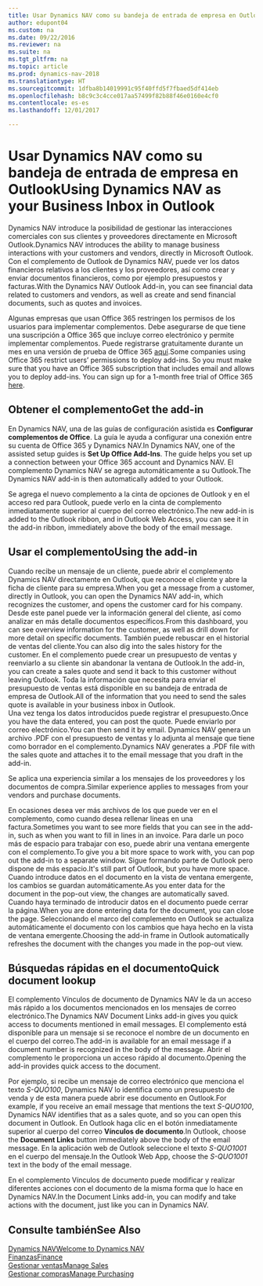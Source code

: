 ```yaml
---
title: Usar Dynamics NAV como su bandeja de entrada de empresa en Outlook
author: edupont04
ms.custom: na
ms.date: 09/22/2016
ms.reviewer: na
ms.suite: na
ms.tgt_pltfrm: na
ms.topic: article
ms.prod: dynamics-nav-2018
ms.translationtype: HT
ms.sourcegitcommit: 1dfba8b14019991c95f40ffd5f7fbaed5df414eb
ms.openlocfilehash: b8c9c3c4cce017aa57499f82b88f46e0160e4cf0
ms.contentlocale: es-es
ms.lasthandoff: 12/01/2017

---
```


# <a name="using-dynamics-nav-as-your-business-inbox-in-outlook"></a><span data-ttu-id="41264-102">Usar Dynamics NAV como su bandeja de entrada de empresa en Outlook</span><span class="sxs-lookup"><span data-stu-id="41264-102">Using Dynamics NAV as your Business Inbox in Outlook</span></span>
<span data-ttu-id="41264-103">Dynamics NAV introduce la posibilidad de gestionar las interacciones comerciales con sus clientes y proveedores directamente en Microsoft Outlook.</span><span class="sxs-lookup"><span data-stu-id="41264-103">Dynamics NAV introduces the ability to manage business interactions with your customers and vendors, directly in Microsoft Outlook.</span></span> <span data-ttu-id="41264-104">Con el complemento de Outlook de Dynamics NAV, puede ver los datos financieros relativos a los clientes y los proveedores, así como crear y enviar documentos financieros, como por ejemplo presupuestos y facturas.</span><span class="sxs-lookup"><span data-stu-id="41264-104">With the Dynamics NAV Outlook Add-in, you can see financial data related to customers and vendors, as well as create and send financial documents, such as quotes and invoices.</span></span>  

<span data-ttu-id="41264-105">Algunas empresas que usan Office 365 restringen los permisos de los usuarios para implementar complementos. Debe asegurarse de que tiene una suscripción a Office 365 que incluye correo electrónico y permite implementar complementos. Puede registrarse gratuitamente durante un mes en una versión de prueba de Office 365 [aquí](https://products.office.com/try).</span><span class="sxs-lookup"><span data-stu-id="41264-105">Some companies using Office 365 restrict users’ permissions to deploy add-ins. So you must make sure that you have an Office 365 subscription that includes email and allows you to deploy add-ins. You can sign up for a 1-month free trial of Office 365 [here](https://products.office.com/try).</span></span>  

## <a name="get-the-add-in"></a><span data-ttu-id="41264-106">Obtener el complemento</span><span class="sxs-lookup"><span data-stu-id="41264-106">Get the add-in</span></span>
<span data-ttu-id="41264-107">En Dynamics NAV, una de las guías de configuración asistida es **Configurar complementos de Office**. La guía le ayuda a configurar una conexión entre su cuenta de Office 365 y Dynamics NAV.</span><span class="sxs-lookup"><span data-stu-id="41264-107">In Dynamics NAV, one of the assisted setup guides is **Set Up Office Add-Ins**. The guide helps you  set up a connection between your Office 365 account and Dynamics NAV.</span></span> <span data-ttu-id="41264-108">El complemento Dynamics NAV se agrega automáticamente a su Outlook.</span><span class="sxs-lookup"><span data-stu-id="41264-108">The Dynamics NAV add-in is then automatically added to your Outlook.</span></span>  

<span data-ttu-id="41264-109">Se agrega el nuevo complemento a la cinta de opciones de Outlook y en el acceso red para Outlook, puede verlo en la cinta de complemento inmediatamente superior al cuerpo del correo electrónico.</span><span class="sxs-lookup"><span data-stu-id="41264-109">The new add-in is added to the Outlook ribbon, and in Outlook Web Access, you can see it in the add-in ribbon, immediately above the body of the email message.</span></span>  

## <a name="using-the-add-in"></a><span data-ttu-id="41264-110">Usar el complemento</span><span class="sxs-lookup"><span data-stu-id="41264-110">Using the add-in</span></span>
<span data-ttu-id="41264-111">Cuando recibe un mensaje de un cliente, puede abrir el complemento Dynamics NAV directamente en Outlook, que reconoce el cliente y abre la ficha de cliente para su empresa.</span><span class="sxs-lookup"><span data-stu-id="41264-111">When you get a message from a customer, directly in Outlook, you can open the Dynamics NAV add-in, which recognizes the customer, and opens the customer card for his company.</span></span> <span data-ttu-id="41264-112">Desde este panel puede ver la información general del cliente, así como analizar en más detalle documentos específicos.</span><span class="sxs-lookup"><span data-stu-id="41264-112">From this dashboard, you can see overview information for the customer, as well as drill down for more detail on specific documents.</span></span> <span data-ttu-id="41264-113">También puede rebuscar en el historial de ventas del cliente.</span><span class="sxs-lookup"><span data-stu-id="41264-113">You can also dig into the sales history for the customer.</span></span>
<span data-ttu-id="41264-114">En el complemento puede crear un presupuesto de ventas y reenviarlo a su cliente sin abandonar la ventana de Outlook.</span><span class="sxs-lookup"><span data-stu-id="41264-114">In the add-in, you can create a sales quote and send it back to this customer without leaving Outlook.</span></span> <span data-ttu-id="41264-115">Toda la información que necesita para enviar el presupuesto de ventas está disponible en su bandeja de entrada de empresa de Outlook.</span><span class="sxs-lookup"><span data-stu-id="41264-115">All of the information that you need to send the sales quote is available in your business inbox in Outlook.</span></span>  
<span data-ttu-id="41264-116">Una vez tenga los datos introducidos puede registrar el presupuesto.</span><span class="sxs-lookup"><span data-stu-id="41264-116">Once you have the data entered, you can post the quote.</span></span> <span data-ttu-id="41264-117">Puede enviarlo por correo electrónico.</span><span class="sxs-lookup"><span data-stu-id="41264-117">You can then send it by email.</span></span> <span data-ttu-id="41264-118">Dynamics NAV genera un archivo .PDF con el presupuesto de ventas y lo adjunta al mensaje que tiene como borrador en el complemento.</span><span class="sxs-lookup"><span data-stu-id="41264-118">Dynamics NAV generates a .PDF file with the sales quote and attaches it to the email message that you draft in the add-in.</span></span>  

<span data-ttu-id="41264-119">Se aplica una experiencia similar a los mensajes de los proveedores y los documentos de compra.</span><span class="sxs-lookup"><span data-stu-id="41264-119">Similar experience applies to messages from your vendors and purchase documents.</span></span>  

<span data-ttu-id="41264-120">En ocasiones desea ver más archivos de los que puede ver en el complemento, como cuando desea rellenar líneas en una factura.</span><span class="sxs-lookup"><span data-stu-id="41264-120">Sometimes you want to see more fields that you can see in the add-in, such as when you want to fill in lines in an invoice.</span></span> <span data-ttu-id="41264-121">Para darle un poco más de espacio para trabajar con eso, puede abrir una ventana emergente con el complemento.</span><span class="sxs-lookup"><span data-stu-id="41264-121">To give you a bit more space to work with, you can pop out the add-in to a separate window.</span></span> <span data-ttu-id="41264-122">Sigue formando parte de Outlook pero dispone de más espacio.</span><span class="sxs-lookup"><span data-stu-id="41264-122">It's still part of Outlook, but you have more space.</span></span> <span data-ttu-id="41264-123">Cuando introduce datos en el documento en la vista de ventana emergente, los cambios se guardan automáticamente.</span><span class="sxs-lookup"><span data-stu-id="41264-123">As you enter data for the document in the pop-out view, the changes are automatically saved.</span></span> <span data-ttu-id="41264-124">Cuando haya terminado de introducir datos en el documento puede cerrar la página.</span><span class="sxs-lookup"><span data-stu-id="41264-124">When you are done entering data for the document, you can close the page.</span></span> <span data-ttu-id="41264-125">Seleccionando el marco del complemento en Outlook se actualiza automáticamente el documento con los cambios que haya hecho en la vista de ventana emergente.</span><span class="sxs-lookup"><span data-stu-id="41264-125">Choosing the add-in frame in Outlook automatically refreshes the document with the changes you made in the pop-out view.</span></span>  

## <a name="quick-document-lookup"></a><span data-ttu-id="41264-126">Búsquedas rápidas en el documento</span><span class="sxs-lookup"><span data-stu-id="41264-126">Quick document lookup</span></span>
<span data-ttu-id="41264-127">El complemento Vínculos de documento de Dynamics NAV le da un acceso más rápido a los documentos mencionados en los mensajes de correo electrónico.</span><span class="sxs-lookup"><span data-stu-id="41264-127">The Dynamics NAV Document Links add-in gives you quick access to documents mentioned in email messages.</span></span> <span data-ttu-id="41264-128">El complemento está disponible para un mensaje si se reconoce el nombre de un documento en el cuerpo del correo.</span><span class="sxs-lookup"><span data-stu-id="41264-128">The add-in is available for an email message if a document number is recognized in the body of the message.</span></span> <span data-ttu-id="41264-129">Abrir el complemento le proporciona un acceso rápido al documento.</span><span class="sxs-lookup"><span data-stu-id="41264-129">Opening the add-in provides quick access to the document.</span></span>  

<span data-ttu-id="41264-130">Por ejemplo, si recibe un mensaje de correo electrónico que menciona el texto *S-QUO100*, Dynamics NAV lo identifica como un presupuesto de venda y de esta manera puede abrir ese documento en Outlook.</span><span class="sxs-lookup"><span data-stu-id="41264-130">For example, if you receive an email message that mentions the text *S-QUO100*, Dynamics NAV identifies that as a sales quote, and so you can open this document in Outlook.</span></span> <span data-ttu-id="41264-131">En Outlook haga clic en el botón inmediatamente superior al cuerpo del correo **Vínculos de documento**.</span><span class="sxs-lookup"><span data-stu-id="41264-131">In Outlook, choose the **Document Links** button immediately above the body of the email message.</span></span> <span data-ttu-id="41264-132">En la aplicación web de Outlook seleccione el texto *S-QUO1001* en el cuerpo del mensaje.</span><span class="sxs-lookup"><span data-stu-id="41264-132">In the Outlook Web App, choose the *S-QUO1001* text in the body of the email message.</span></span>  

<span data-ttu-id="41264-133">En el complemento Vínculos de documento puede modificar y realizar diferentes acciones con el documento de la misma forma que lo hace en Dynamics NAV.</span><span class="sxs-lookup"><span data-stu-id="41264-133">In the Document Links add-in, you can modify and take actions with the document, just like you can in Dynamics NAV.</span></span>

## <a name="see-also"></a><span data-ttu-id="41264-134">Consulte también</span><span class="sxs-lookup"><span data-stu-id="41264-134">See Also</span></span>
[<span data-ttu-id="41264-135">Dynamics NAV</span><span class="sxs-lookup"><span data-stu-id="41264-135">Welcome to Dynamics NAV</span></span>](across-get-started.md)  
[<span data-ttu-id="41264-136">Finanzas</span><span class="sxs-lookup"><span data-stu-id="41264-136">Finance</span></span>](finance.md)  
[<span data-ttu-id="41264-137">Gestionar ventas</span><span class="sxs-lookup"><span data-stu-id="41264-137">Manage Sales</span></span>](sales-manage-sales.md)  
[<span data-ttu-id="41264-138">Gestionar compras</span><span class="sxs-lookup"><span data-stu-id="41264-138">Manage Purchasing</span></span>](purchasing-manage-purchasing.md)  

